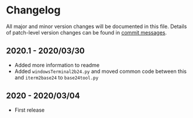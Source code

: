 # Changelog
All major and minor version changes will be documented in this file. Details of
patch-level version changes can be found in [commit messages](../../commits/master).

## 2020.1 - 2020/03/30
- Added more information to readme
- Added `windowsTerminal2b24.py` and moved common code between this and
`iterm2base24` to `base24tool.py`

## 2020 - 2020/03/04
- First release
